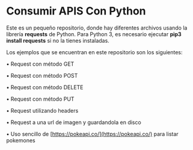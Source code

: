 # Consumir APIS Con Python

Este es un pequeño repositorio, donde hay diferentes archivos usando la librería **requests** de Python.
Para Python 3, es necesario ejecutar **pip3 install requests** si no la tienes instaladas.

Los ejemplos que se encuentran en este repositorio son los siguientes:

• Request con método GET

• Request con método POST

• Request con método DELETE

• Request con método PUT

• Request utilizando headers

• Request a una url de imagen y guardandola en disco

• Uso sencillo de [https://pokeapi.co/](https://pokeapi.co/) para listar pokemones